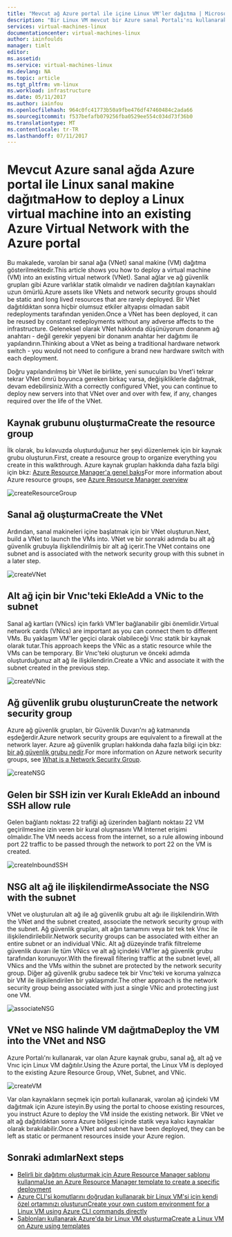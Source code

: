 ```yaml
---
title: "Mevcut ağ Azure portal ile içine Linux VM'ler dağıtma | Microsoft Docs"
description: "Bir Linux VM mevcut bir Azure sanal Portalı'nı kullanarak ağa dağıtın."
services: virtual-machines-linux
documentationcenter: virtual-machines-linux
author: iainfoulds
manager: timlt
editor: 
ms.assetid: 
ms.service: virtual-machines-linux
ms.devlang: NA
ms.topic: article
ms.tgt_pltfrm: vm-linux
ms.workload: infrastructure
ms.date: 05/11/2017
ms.author: iainfou
ms.openlocfilehash: 964c0fc41773b50a9fbe476df47460484c2ada66
ms.sourcegitcommit: f537befafb079256fba0529ee554c034d73f36b0
ms.translationtype: MT
ms.contentlocale: tr-TR
ms.lasthandoff: 07/11/2017
---
```

# <a name="how-to-deploy-a-linux-virtual-machine-into-an-existing-azure-virtual-network-with-the-azure-portal"></a><span data-ttu-id="f5322-103">Mevcut Azure sanal ağda Azure portal ile Linux sanal makine dağıtma</span><span class="sxs-lookup"><span data-stu-id="f5322-103">How to deploy a Linux virtual machine into an existing Azure Virtual Network with the Azure portal</span></span>

<span data-ttu-id="f5322-104">Bu makalede, varolan bir sanal ağa (VNet) sanal makine (VM) dağıtma gösterilmektedir.</span><span class="sxs-lookup"><span data-stu-id="f5322-104">This article shows you how to deploy a virtual machine (VM) into an existing virtual network (VNet).</span></span> <span data-ttu-id="f5322-105">Sanal ağlar ve ağ güvenlik grupları gibi Azure varlıklar statik olmalıdır ve nadiren dağıtılan kaynakları uzun ömürlü.</span><span class="sxs-lookup"><span data-stu-id="f5322-105">Azure assets like VNets and network security groups should be static and long lived resources that are rarely deployed.</span></span> <span data-ttu-id="f5322-106">Bir VNet dağıtıldıktan sonra hiçbir olumsuz etkiler altyapısı olmadan sabit redeployments tarafından yeniden.</span><span class="sxs-lookup"><span data-stu-id="f5322-106">Once a VNet has been deployed, it can be reused by constant redeployments without any adverse affects to the infrastructure.</span></span> <span data-ttu-id="f5322-107">Geleneksel olarak VNet hakkında düşünüyorum donanım ağ anahtarı - değil gerekir yepyeni bir donanım anahtar her dağıtımı ile yapılandırın.</span><span class="sxs-lookup"><span data-stu-id="f5322-107">Thinking about a VNet as being a traditional hardware network switch - you would not need to configure a brand new hardware switch with each deployment.</span></span>  

<span data-ttu-id="f5322-108">Doğru yapılandırılmış bir VNet ile birlikte, yeni sunucuları bu Vnet'i tekrar tekrar VNet ömrü boyunca gereken birkaç varsa, değişikliklerle dağıtmak, devam edebilirsiniz.</span><span class="sxs-lookup"><span data-stu-id="f5322-108">With a correctly configured VNet, you can continue to deploy new servers into that VNet over and over with few, if any, changes required over the life of the VNet.</span></span>

## <a name="create-the-resource-group"></a><span data-ttu-id="f5322-109">Kaynak grubunu oluşturma</span><span class="sxs-lookup"><span data-stu-id="f5322-109">Create the resource group</span></span>

<span data-ttu-id="f5322-110">İlk olarak, bu kılavuzda oluşturduğunuz her şeyi düzenlemek için bir kaynak grubu oluşturun.</span><span class="sxs-lookup"><span data-stu-id="f5322-110">First, create a resource group to organize everything you create in this walkthrough.</span></span> <span data-ttu-id="f5322-111">Azure kaynak grupları hakkında daha fazla bilgi için bkz: [Azure Resource Manager'a genel bakış](../../azure-resource-manager/resource-group-overview.md)</span><span class="sxs-lookup"><span data-stu-id="f5322-111">For more information about Azure resource groups, see [Azure Resource Manager overview](../../azure-resource-manager/resource-group-overview.md)</span></span>

![createResourceGroup](./media/deploy-linux-vm-into-existing-vnet-using-portal/createResourceGroup.png)


## <a name="create-the-vnet"></a><span data-ttu-id="f5322-113">Sanal ağ oluşturma</span><span class="sxs-lookup"><span data-stu-id="f5322-113">Create the VNet</span></span>

<span data-ttu-id="f5322-114">Ardından, sanal makineleri içine başlatmak için bir VNet oluşturun.</span><span class="sxs-lookup"><span data-stu-id="f5322-114">Next, build a VNet to launch the VMs into.</span></span> <span data-ttu-id="f5322-115">VNet ve bir sonraki adımda bu alt ağ güvenlik grubuyla ilişkilendirilmiş bir alt ağ içerir.</span><span class="sxs-lookup"><span data-stu-id="f5322-115">The VNet contains one subnet and is associated with the network security group with this subnet in a later step.</span></span>

![createVNet](./media/deploy-linux-vm-into-existing-vnet-using-portal/createVNet.png)

## <a name="add-a-vnic-to-the-subnet"></a><span data-ttu-id="f5322-117">Alt ağ için bir Vnıc'teki Ekle</span><span class="sxs-lookup"><span data-stu-id="f5322-117">Add a VNic to the subnet</span></span>

<span data-ttu-id="f5322-118">Sanal ağ kartları (VNics) için farklı VM'ler bağlanabilir gibi önemlidir.</span><span class="sxs-lookup"><span data-stu-id="f5322-118">Virtual network cards (VNics) are important as you can connect them to different VMs.</span></span> <span data-ttu-id="f5322-119">Bu yaklaşım VM'ler geçici olarak olabileceği Vnıc statik bir kaynak olarak tutar.</span><span class="sxs-lookup"><span data-stu-id="f5322-119">This approach keeps the VNic as a static resource while the VMs can be temporary.</span></span> <span data-ttu-id="f5322-120">Bir Vnıc'teki oluşturun ve önceki adımda oluşturduğunuz alt ağ ile ilişkilendirin.</span><span class="sxs-lookup"><span data-stu-id="f5322-120">Create a VNic and associate it with the subnet created in the previous step.</span></span>

![createVNic](./media/deploy-linux-vm-into-existing-vnet-using-portal/createVNic.png)

## <a name="create-the-network-security-group"></a><span data-ttu-id="f5322-122">Ağ güvenlik grubu oluşturun</span><span class="sxs-lookup"><span data-stu-id="f5322-122">Create the network security group</span></span>

<span data-ttu-id="f5322-123">Azure ağ güvenlik grupları, bir Güvenlik Duvarı'nı ağ katmanında eşdeğerdir.</span><span class="sxs-lookup"><span data-stu-id="f5322-123">Azure network security groups are equivalent to a firewall at the network layer.</span></span> <span data-ttu-id="f5322-124">Azure ağ güvenlik grupları hakkında daha fazla bilgi için bkz: [bir ağ güvenlik grubu nedir](../../virtual-network/virtual-networks-nsg.md).</span><span class="sxs-lookup"><span data-stu-id="f5322-124">For more information on Azure network security groups, see [What is a Network Security Group](../../virtual-network/virtual-networks-nsg.md).</span></span>

![createNSG](./media/deploy-linux-vm-into-existing-vnet-using-portal/createNSG.png)

## <a name="add-an-inbound-ssh-allow-rule"></a><span data-ttu-id="f5322-126">Gelen bir SSH izin ver Kuralı Ekle</span><span class="sxs-lookup"><span data-stu-id="f5322-126">Add an inbound SSH allow rule</span></span>

<span data-ttu-id="f5322-127">Gelen bağlantı noktası 22 trafiği ağ üzerinden bağlantı noktası 22 VM geçirilmesine izin veren bir kural oluşmasını VM Internet erişimi olmalıdır.</span><span class="sxs-lookup"><span data-stu-id="f5322-127">The VM needs access from the internet, so a rule allowing inbound port 22 traffic to be passed through the network to port 22 on the VM is created.</span></span>

![createInboundSSH](./media/deploy-linux-vm-into-existing-vnet-using-portal/createInboundSSH.png)

## <a name="associate-the-nsg-with-the-subnet"></a><span data-ttu-id="f5322-129">NSG alt ağ ile ilişkilendirme</span><span class="sxs-lookup"><span data-stu-id="f5322-129">Associate the NSG with the subnet</span></span>

<span data-ttu-id="f5322-130">VNet ve oluşturulan alt ağ ile ağ güvenlik grubu alt ağı ile ilişkilendirin.</span><span class="sxs-lookup"><span data-stu-id="f5322-130">With the VNet and the subnet created, associate the network security group with the subnet.</span></span> <span data-ttu-id="f5322-131">Ağ güvenlik grupları, alt ağın tamamını veya bir tek tek Vnıc ile ilişkilendirilebilir.</span><span class="sxs-lookup"><span data-stu-id="f5322-131">Network security groups can be associated with either an entire subnet or an individual VNic.</span></span> <span data-ttu-id="f5322-132">Alt ağ düzeyinde trafik filtreleme güvenlik duvarı ile tüm VNics ve alt ağ içindeki VM'ler ağ güvenlik grubu tarafından korunuyor.</span><span class="sxs-lookup"><span data-stu-id="f5322-132">With the firewall filtering traffic at the subnet level, all VNics and the VMs within the subnet are protected by the network security group.</span></span> <span data-ttu-id="f5322-133">Diğer ağ güvenlik grubu sadece tek bir Vnıc'teki ve koruma yalnızca bir VM ile ilişkilendirilen bir yaklaşımdır.</span><span class="sxs-lookup"><span data-stu-id="f5322-133">The other approach is the network security group being associated with just a single VNic and protecting just one VM.</span></span>

![associateNSG](./media/deploy-linux-vm-into-existing-vnet-using-portal/associateNSG.png)


## <a name="deploy-the-vm-into-the-vnet-and-nsg"></a><span data-ttu-id="f5322-135">VNet ve NSG halinde VM dağıtma</span><span class="sxs-lookup"><span data-stu-id="f5322-135">Deploy the VM into the VNet and NSG</span></span>

<span data-ttu-id="f5322-136">Azure Portalı'nı kullanarak, var olan Azure kaynak grubu, sanal ağ, alt ağ ve Vnıc için Linux VM dağıtılır.</span><span class="sxs-lookup"><span data-stu-id="f5322-136">Using the Azure portal, the Linux VM is deployed to the existing Azure Resource Group, VNet, Subnet, and VNic.</span></span>

![createVM](./media/deploy-linux-vm-into-existing-vnet-using-portal/createVM.png)

<span data-ttu-id="f5322-138">Var olan kaynakların seçmek için portalı kullanarak, varolan ağ içindeki VM dağıtmak için Azure isteyin.</span><span class="sxs-lookup"><span data-stu-id="f5322-138">By using the portal to choose existing resources, you instruct Azure to deploy the VM inside the existing network.</span></span> <span data-ttu-id="f5322-139">Bir VNet ve alt ağ dağıtıldıktan sonra Azure bölgesi içinde statik veya kalıcı kaynaklar olarak bırakılabilir.</span><span class="sxs-lookup"><span data-stu-id="f5322-139">Once a VNet and subnet have been deployed, they can be left as static or permanent resources inside your Azure region.</span></span>  

## <a name="next-steps"></a><span data-ttu-id="f5322-140">Sonraki adımlar</span><span class="sxs-lookup"><span data-stu-id="f5322-140">Next steps</span></span>

* [<span data-ttu-id="f5322-141">Belirli bir dağıtımı oluşturmak için Azure Resource Manager şablonu kullanma</span><span class="sxs-lookup"><span data-stu-id="f5322-141">Use an Azure Resource Manager template to create a specific deployment</span></span>](../windows/cli-deploy-templates.md)
* [<span data-ttu-id="f5322-142">Azure CLI'si komutlarını doğrudan kullanarak bir Linux VM'si için kendi özel ortamınızı oluşturun</span><span class="sxs-lookup"><span data-stu-id="f5322-142">Create your own custom environment for a Linux VM using Azure CLI commands directly</span></span>](create-cli-complete.md)
* [<span data-ttu-id="f5322-143">Şablonları kullanarak Azure'da bir Linux VM oluşturma</span><span class="sxs-lookup"><span data-stu-id="f5322-143">Create a Linux VM on Azure using templates</span></span>](create-ssh-secured-vm-from-template.md)
